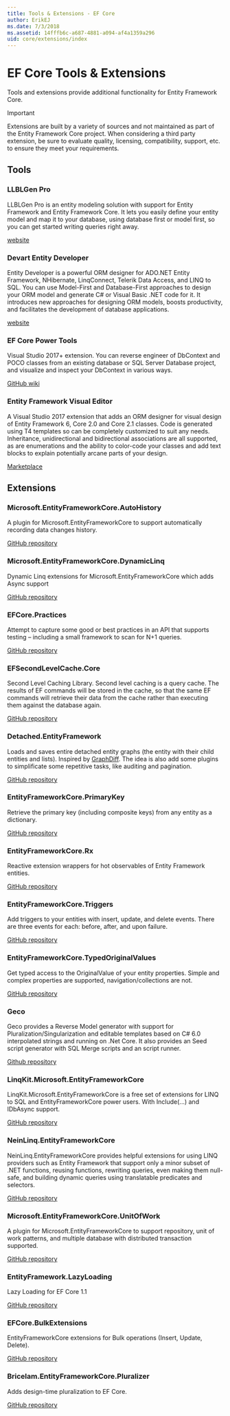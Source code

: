 ```yaml
---
title: Tools & Extensions - EF Core
author: ErikEJ
ms.date: 7/3/2018
ms.assetid: 14fffb6c-a687-4881-a094-af4a1359a296
uid: core/extensions/index
---
```


# EF Core Tools & Extensions

Tools and extensions provide additional functionality for Entity Framework Core.

> [!IMPORTANT]  
> Extensions are built by a variety of sources and not maintained as part of the Entity Framework Core project. When considering a third party extension, be sure to evaluate quality, licensing, compatibility, support, etc. to ensure they meet your requirements.

## Tools

### LLBLGen Pro

LLBLGen Pro is an entity modeling solution with support for Entity Framework and Entity Framework Core. It lets you easily define your entity model and map it to your database, using database first or model first, so you can get started writing queries right away.

[website](https://www.llblgen.com/)

### Devart Entity Developer

Entity Developer is a powerful ORM designer for ADO.NET Entity Framework, NHibernate, LinqConnect, Telerik Data Access, and LINQ to SQL. You can use  Model-First and Database-First approaches to design your ORM model and generate C# or Visual Basic .NET code for it. It introduces new approaches for designing ORM models, boosts productivity, and facilitates the development of database applications.

[website](https://www.devart.com/entitydeveloper/)

### EF Core Power Tools

Visual Studio 2017+ extension. You can reverse engineer of DbContext and POCO classes from an existing database or SQL Server Database project, and visualize and inspect your DbContext in various ways.

[GitHub wiki](https://github.com/ErikEJ/SqlCeToolbox/wiki/EF-Core-Power-Tools)

### Entity Framework Visual Editor

A Visual Studio 2017 extension that adds an ORM designer for visual design of Entity Framework 6, Core 2.0 and Core 2.1 classes. Code is generated using T4 templates so can be completely customized to suit any needs. Inheritance, unidirectional and bidirectional associations are all supported, as are enumerations and the ability to color-code your classes and add text blocks to explain potentially arcane parts of your design.

[Marketplace](https://marketplace.visualstudio.com/items?itemName=michaelsawczyn.EFDesigner)

## Extensions

### Microsoft.EntityFrameworkCore.AutoHistory

A plugin for Microsoft.EntityFrameworkCore to support automatically recording data changes history.

[GitHub repository](https://github.com/Arch/AutoHistory/)

### Microsoft.EntityFrameworkCore.DynamicLinq

Dynamic Linq extensions for Microsoft.EntityFrameworkCore which adds Async support

 [GitHub repository](https://github.com/StefH/System.Linq.Dynamic.Core/)

### EFCore.Practices

Attempt to capture some good or best practices in an API that supports testing – including a small framework to scan for N+1 queries.

[GitHub repository](https://github.com/riezebosch/efcore-practices/tree/master/src/EFCore.Practices/)

### EFSecondLevelCache.Core

Second Level Caching Library. Second level caching is a query cache. The results of EF commands will be stored in the cache, so that the same EF commands will retrieve their data from the cache rather than executing them against the database again.

[GitHub repository](https://github.com/VahidN/EFSecondLevelCache.Core/)

### Detached.EntityFramework

Loads and saves entire detached entity graphs (the entity with their child entities and lists). Inspired by [GraphDiff](https://github.com/refactorthis/GraphDiff/). The idea is also add some plugins to simplificate some repetitive tasks, like auditing and pagination.

[GitHub repository](https://github.com/leonardoporro/Detached/)

### EntityFrameworkCore.PrimaryKey

Retrieve the primary key (including composite keys) from any entity as a dictionary.

[GitHub repository](https://github.com/NickStrupat/EntityFramework.PrimaryKey/)

### EntityFrameworkCore.Rx

Reactive extension wrappers for hot observables of Entity Framework entities.

[GitHub repository](https://github.com/NickStrupat/EntityFramework.Rx/)

### EntityFrameworkCore.Triggers

Add triggers to your entities with insert, update, and delete events. There are three events for each: before, after, and upon failure.

[GitHub repository](https://github.com/NickStrupat/EntityFramework.Triggers/)

### EntityFrameworkCore.TypedOriginalValues

Get typed access to the OriginalValue of your entity properties. Simple and complex properties are supported, navigation/collections are not.

[GitHub repository](https://github.com/NickStrupat/EntityFramework.TypedOriginalValues/)

### Geco

Geco provides a Reverse Model generator with support for Pluralization/Singularization and editable templates based on C# 6.0 interpolated strings and running on .Net Core. It also provides an Seed script generator with SQL Merge scripts and an script runner.

[Github repository](https://github.com/iQuarc/Geco)

### LinqKit.Microsoft.EntityFrameworkCore

LinqKit.Microsoft.EntityFrameworkCore is a free set of extensions for LINQ to SQL and EntityFrameworkCore power users. With Include(...) and IDbAsync support.

[GitHub repository](https://github.com/scottksmith95/LINQKit/)

### NeinLinq.EntityFrameworkCore

NeinLinq.EntityFrameworkCore provides helpful extensions for using LINQ providers such as Entity Framework that support only a minor subset of .NET functions, reusing functions, rewriting queries, even making them null-safe, and building dynamic queries using translatable predicates and selectors.

[GitHub repository](https://github.com/axelheer/nein-linq/)

### Microsoft.EntityFrameworkCore.UnitOfWork

A plugin for Microsoft.EntityFrameworkCore to support repository, unit of work patterns, and multiple database with distributed transaction supported.

[GitHub repository](https://github.com/Arch/UnitOfWork/)

### EntityFramework.LazyLoading

Lazy Loading for EF Core 1.1

[GitHub repository](https://github.com/darxis/EntityFramework.LazyLoading)

### EFCore.BulkExtensions

EntityFrameworkCore extensions for Bulk operations (Insert, Update, Delete).

[GitHub repository](https://github.com/borisdj/EFCore.BulkExtensions)

### Bricelam.EntityFrameworkCore.Pluralizer

Adds design-time pluralization to EF Core.

[GitHub repository](https://github.com/bricelam/EFCore.Pluralizer)
